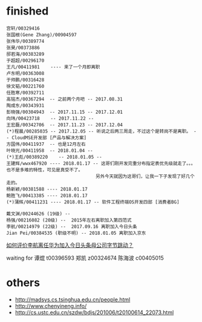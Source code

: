 
# finished

```
宫轩/00329416
张国根(Gene Zhang)/00904597
张伟华/00389774
张昊/00373886
邸若海/00383289
于超超/00296170
王凡/00411981    ---- 来了一个月即离职
卢东明/00363008
于帅鹏/00316428
徐文韬/00221760
任胜寒/00392711
高铭杰/00367294  -- 之前两个月吧 -- 2017.08.31
陶成东/00343931 
彭晓强/00304943  -- 2017.11.15 -- 2017.12.01
向玮/00423718    -- 2017.11.22 -- 
王宏磊/00342706  -- 2017.11.23 -- 2017.12.04
(*)程晨/00285035 -- 2017.12.05 -- 听说之后两三周走，不过这个是转岗不是离职。 -- CloudMSE开发部 [产品与解决方案]
方国伟/00411937  -- 也是12月左右
叶晓光/00411958  -- 2018.01.04 -- 
(*)王彪/00389220    -- 2018.01.05 --
王建辉/wwx467920 ---- 2018.01.17 -- 这哥们刚开发完重分布指定表优先级就走了。。。也不是多难的特性，可见是真受不了。
                                 另外今天就因为这哥们，让我一下子发现了好几个走的。
杨新颖/00381588 ---- 2018.01.17 
鲍胜飞/00413385 ---- 2018.01.17
(*)蒲辉/00411231 ---- 2018.01.17 -- 软件工程终端OS开发四部 [消费者BG]
```


```
戴文渊/00244626 (19级) -- 
杨强/00216082 (20级) --  2015年左右离职加入第四范式
李航/00214979 (22级) --  2017.09.16 离职加入今日头条
Jian Pei/00384535 (职级不明) -- 2018.01.05 离职加入京东
```

[如何评价李航离任华为加入今日头条母公司字节跳动？](https://www.zhihu.com/question/65378106)

waiting for 谭焜 t00396593 郑凯 z00324674 陈海波 c00405015


# others

- http://madsys.cs.tsinghua.edu.cn/people.html
- http://www.chenyineng.info/
- http://cs.ustc.edu.cn/szdw/bdjs/201006/t20100614_22073.html


